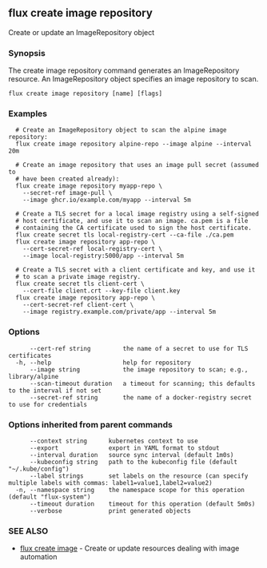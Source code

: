 ## flux create image repository

Create or update an ImageRepository object

### Synopsis

The create image repository command generates an ImageRepository resource.
An ImageRepository object specifies an image repository to scan.

```
flux create image repository [name] [flags]
```

### Examples

```
  # Create an ImageRepository object to scan the alpine image repository:
  flux create image repository alpine-repo --image alpine --interval 20m

  # Create an image repository that uses an image pull secret (assumed to
  # have been created already):
  flux create image repository myapp-repo \
    --secret-ref image-pull \
    --image ghcr.io/example.com/myapp --interval 5m

  # Create a TLS secret for a local image registry using a self-signed
  # host certificate, and use it to scan an image. ca.pem is a file
  # containing the CA certificate used to sign the host certificate.
  flux create secret tls local-registry-cert --ca-file ./ca.pem
  flux create image repository app-repo \
    --cert-secret-ref local-registry-cert \
    --image local-registry:5000/app --interval 5m

  # Create a TLS secret with a client certificate and key, and use it
  # to scan a private image registry.
  flux create secret tls client-cert \
    --cert-file client.crt --key-file client.key
  flux create image repository app-repo \
    --cert-secret-ref client-cert \
    --image registry.example.com/private/app --interval 5m

```

### Options

```
      --cert-ref string         the name of a secret to use for TLS certificates
  -h, --help                    help for repository
      --image string            the image repository to scan; e.g., library/alpine
      --scan-timeout duration   a timeout for scanning; this defaults to the interval if not set
      --secret-ref string       the name of a docker-registry secret to use for credentials
```

### Options inherited from parent commands

```
      --context string      kubernetes context to use
      --export              export in YAML format to stdout
      --interval duration   source sync interval (default 1m0s)
      --kubeconfig string   path to the kubeconfig file (default "~/.kube/config")
      --label strings       set labels on the resource (can specify multiple labels with commas: label1=value1,label2=value2)
  -n, --namespace string    the namespace scope for this operation (default "flux-system")
      --timeout duration    timeout for this operation (default 5m0s)
      --verbose             print generated objects
```

### SEE ALSO

* [flux create image](flux_create_image.md)	 - Create or update resources dealing with image automation

